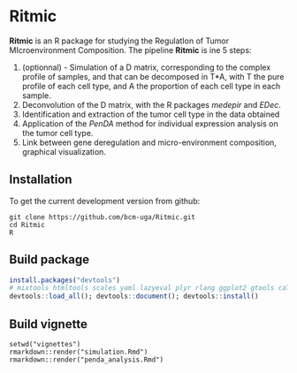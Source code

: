 # Ritmic
**Ritmic** is an R package for studying the RegulatIon of Tumor MIcroenvironment Composition.
The pipeline **Ritmic**  is ine 5 steps:
1. (optionnal) - Simulation of a D matrix, corresponding to the complex profile of samples, and that can be decomposed in T\*A, with T the pure profile of each cell type, and A the proportion of each cell type in each sample. 
2. Deconvolution of the D matrix, with the R packages *medepir* and *EDec*.
3. Identification and extraction of the tumor cell type in the data obtained
4. Application of the *PenDA* method for individual expression analysis on the tumor cell type.
5. Link between gene deregulation and micro-environment composition, graphical visualization. 


## Installation
To get the current development version from github:
```
git clone https://github.com/bcm-uga/Ritmic.git
cd Ritmic 
R
```

## Build package

```R
install.packages("devtools")
# mixtools htmltools scales yaml lazyeval plyr rlang ggplot2 gtools caTools KernSmooth penda progress
devtools::load_all(); devtools::document(); devtools::install()
```

## Build vignette 
```
setwd("vignettes")
rmarkdown::render("simulation.Rmd")
rmarkdown::render("penda_analysis.Rmd")
```
